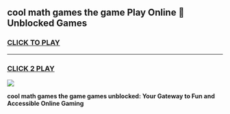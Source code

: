 
## cool math games the game Play Online 👋 Unblocked Games
<h3>
<a href="https://news.freeplayer.one?title=cool_math_games_the_game&ref=17CMG">CLICK TO PLAY</a></h3>
<hr>

<h3>
<a href="https://news.freeplayer.one?title=cool_math_games_the_game&ref=17CMG">CLICK 2 PLAY</a>
  
</h3>

<a href="https://news.freeplayer.one?title=cool_math_games_the_game&ref=17CMG/"><img src="https://clearcache.store/games.png"></a>


**cool math games the game games unblocked: Your Gateway to Fun and Accessible Online Gaming**

